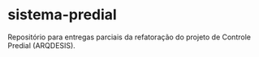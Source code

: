 # sistema-predial
Repositório para entregas parciais da refatoração do projeto de Controle Predial (ARQDESIS). 
